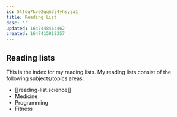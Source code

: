 ```yaml
---
id: 5lfdq7kve2gqh3j4yhsyja1
title: Reading List
desc: ''
updated: 1647448464462
created: 1647415018357
---
```


## Reading lists

This is the index for my reading lists. My reading lists consist of the following subjects/topics areas:

- [[reading-list.science]]
- Medicine
- Programming
- Fitness